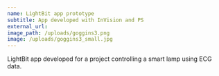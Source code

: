 ```yaml
---
name: LightBit app prototype
subtitle: App developed with InVision and PS
external_url:
image_path: /uploads/goggins3.png
image: /uploads/goggins3_small.jpg
---
```


LightBit app developed for a project controlling a smart lamp using ECG data.